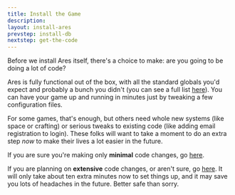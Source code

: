 ```yaml
---
title: Install the Game
description:
layout: install-ares
prevstep: install-db
nextstep: get-the-code
---
```


Before we install Ares itself, there's a choice to make: are you going to be doing a lot of code?  

Ares is fully functional out of the box, with all the standard globals you'd expect and probably a bunch you didn't (you can see a full list [here](/code/plugins)).  You can have your game up and running in minutes just by tweaking a few configuration files.

For some games, that's enough, but others need whole new systems (like space or crafting) or serious tweaks to existing code (like adding email registration to login).  These folks will want to take a moment to do an extra step *now* to make their lives a lot easier in the future.

If you are sure you're making only **minimal** code changes, go [here](/get-code).

If you are planning on **extensive** code changes, or aren't sure, go [here](/fork-code). It will only take about ten extra minutes now to set things up, and it may save you lots of headaches in the future.  Better safe than sorry.